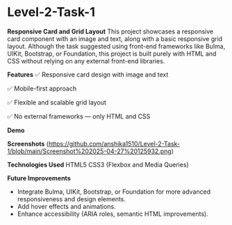 # Level-2-Task-1

**Responsive Card and Grid Layout**
This project showcases a responsive card component with an image and text, along with a basic responsive grid layout.
Although the task suggested using front-end frameworks like Bulma, UIKit, Bootstrap, or Foundation, this project is built purely with HTML and CSS without relying on any external front-end libraries.

**Features**
✅ Responsive card design with image and text

✅ Mobile-first approach

✅ Flexible and scalable grid layout

✅ No external frameworks — only HTML and CSS

**Demo**

**Screenshots**
(https://github.com/anshika1510/Level-2-Task-1/blob/main/Screenshot%202025-04-27%20125932.png)


**Technologies Used**
HTML5
CSS3 (Flexbox and Media Queries)

**Future Improvements**
- Integrate Bulma, UIKit, Bootstrap, or Foundation for more advanced responsiveness and design elements.
- Add hover effects and animations.
- Enhance accessibility (ARIA roles, semantic HTML improvements).
